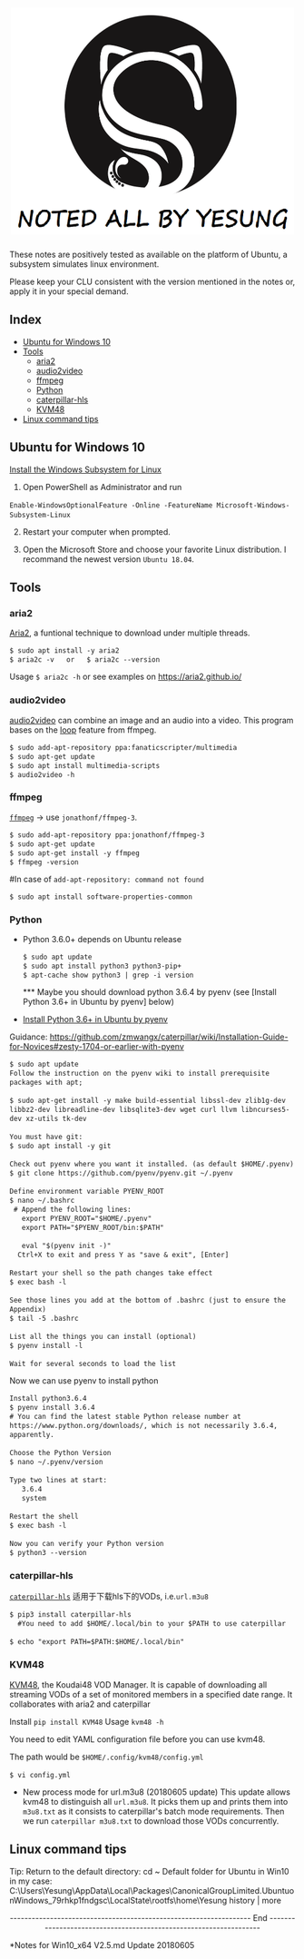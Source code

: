 <h1 align="center"><img src="https://github.com/TeamSII/TeamSII.github.io/blob/master/image/NOTES%20copyright.png" width="500" height="400" alt="YESUNG"></h1>

These notes are positively tested as available on the platform of Ubuntu, a subsystem simulates linux environment.

Please keep your CLU consistent with the version mentioned in the notes or, apply it in your special demand.

## Index
- [Ubuntu for Windows 10](#ubuntu-for-Windows-10)
- [Tools](#tools)
  - [aria2](#aria2)
  - [audio2video](#audio2video)
  - [ffmpeg](#ffmpeg)
  - [Python](#python)
  - [caterpillar-hls](#caterpillar-hls)
  - [KVM48](#kvm48)
- [Linux command tips](#linux-command-tips) 
 
## Ubuntu for Windows 10

[Install the Windows Subsystem for Linux](https://docs.microsoft.com/en-us/windows/wsl/install-win10)

1. Open PowerShell as Administrator and run

`Enable-WindowsOptionalFeature -Online -FeatureName Microsoft-Windows-Subsystem-Linux`

2. Restart your computer when prompted.

3. Open the Microsoft Store and choose your favorite Linux distribution. I recommand the newest version `Ubuntu 18.04`.

## Tools

### aria2
[Aria2](https://aria2.github.io/), a funtional technique to download under multiple threads.

```console
$ sudo apt install -y aria2
$ aria2c -v   or   $ aria2c --version
```
Usage `$ aria2c -h` or see examples on https://aria2.github.io/

### audio2video
[audio2video](https://github.com/fanaticscripter/multimedia-scripts) can combine an image and an audio into a video.
This program bases on the [loop](https://github.com/fanaticscripter/multimedia-scripts/blob/master/audio2video) feature from ffmpeg.
```console
$ sudo add-apt-repository ppa:fanaticscripter/multimedia
$ sudo apt-get update
$ sudo apt install multimedia-scripts
$ audio2video -h
```

### ffmpeg
[`ffmpeg`](http://ffmpeg.org/download.html) -> use `jonathonf/ffmpeg-3`.
```console
$ sudo add-apt-repository ppa:jonathonf/ffmpeg-3
$ sudo apt-get update
$ sudo apt-get install -y ffmpeg
$ ffmpeg -version
```
#In case of `add-apt-repository: command not found`

```console
$ sudo apt install software-properties-common
```

### Python 
- Python 3.6.0+ depends on Ubuntu release
  ```console
  $ sudo apt update
  $ sudo apt install python3 python3-pip+
  $ apt-cache show python3 | grep -i version
  ```	
  *** Maybe you should download python 3.6.4 by pyenv (see [Install Python 3.6+ in Ubuntu by pyenv] below)

- [Install Python 3.6+ in Ubuntu by pyenv](https://github.com/zmwangx/caterpillar/wiki/Installation-Guide-for-Novices#zesty-1704-or-earlier-with-pyenv)

Guidance: https://github.com/zmwangx/caterpillar/wiki/Installation-Guide-for-Novices#zesty-1704-or-earlier-with-pyenv
```console
$ sudo apt update 
Follow the instruction on the pyenv wiki to install prerequisite packages with apt;

$ sudo apt-get install -y make build-essential libssl-dev zlib1g-dev libbz2-dev libreadline-dev libsqlite3-dev wget curl llvm libncurses5-dev xz-utils tk-dev
  
You must have git:
$ sudo apt install -y git 
  
Check out pyenv where you want it installed. (as default $HOME/.pyenv)
$ git clone https://github.com/pyenv/pyenv.git ~/.pyenv
  
Define environment variable PYENV_ROOT
$ nano ~/.bashrc
 # Append the following lines:
   export PYENV_ROOT="$HOME/.pyenv"
   export PATH="$PYENV_ROOT/bin:$PATH"
	
   eval "$(pyenv init -)"
  Ctrl+X to exit and press Y as "save & exit", [Enter]
  
Restart your shell so the path changes take effect
$ exec bash -l

See those lines you add at the bottom of .bashrc (just to ensure the Appendix)
$ tail -5 .bashrc

List all the things you can install (optional)
$ pyenv install -l 

Wait for several seconds to load the list
```

Now we can use pyenv to install python
```console
Install python3.6.4
$ pyenv install 3.6.4
# You can find the latest stable Python release number at https://www.python.org/downloads/, which is not necessarily 3.6.4, apparently.
  
Choose the Python Version
$ nano ~/.pyenv/version

Type two lines at start:
   3.6.4
   system  
  
Restart the shell 
$ exec bash -l
  
Now you can verify your Python version
$ python3 --version
```

### caterpillar-hls
[`caterpillar-hls`](https://github.com/zmwangx/caterpillar) 适用于下载hls下的VODs, i.e.`url.m3u8`
```console
$ pip3 install caterpillar-hls
  #You need to add $HOME/.local/bin to your $PATH to use caterpillar
  
$ echo "export PATH=$PATH:$HOME/.local/bin"
```	 

### KVM48
[KVM48](https://github.com/SNH48Live/KVM48), the Koudai48 VOD Manager. It is capable of downloading all streaming VODs of a set of monitored members in a specified date range. It collaborates with aria2 and caterpillar

Install `pip install KVM48`
Usage   `kvm48 -h`

You need to edit YAML configuration file before you can use kvm48.

The path would be `$HOME/.config/kvm48/config.yml`

`$ vi config.yml`

- New process mode for url.m3u8 (20180605 update)
  This update allows kvm48 to distinguish all `url.m3u8`. It picks them up and prints them into `m3u8.txt` as it consists to caterpillar's batch mode requirements. Then we run `caterpillar m3u8.txt` to download those VODs concurrently.




 

## Linux command tips 
Tip: Return to the default directory: cd ~
     Default folder for Ubuntu in Win10 in my case: 
	         C:\Users\Yesung\AppData\Local\Packages\CanonicalGroupLimited.UbuntuonWindows_79rhkp1fndgsc\LocalState\rootfs\home\Yesung
	 history | more


<p align="center">
------------------------------------------------------------------ End ------------------------------------------------------------------
</p>
<p align="left">
*Notes for Win10_x64 V2.5.md Update 20180605
</p>  
   
